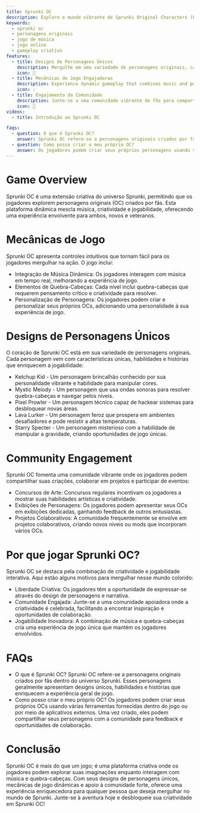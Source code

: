 ```yaml
---
title: Sprunki OC
description: Explore o mundo vibrante de Sprunki Original Characters (OC), onde a criatividade se encontra com a jogabilidade em uma aventura musical única.
keywords:
  - sprunki oc
  - personagens originais
  - jogo de música
  - jogo online
  - gameplay criativo
features:
  - title: Designs de Personagens Únicos
    description: Mergulhe em uma variedade de personagens originais, cada um com sua própria história e habilidades.
    icon: 🌟
  - title: Mecânicas de Jogo Engajadoras
    description: Experience dynamic gameplay that combines music and puzzle-solving elements.
    icon: 🎶
  - title: Engajamento da Comunidade
    description: Junte-se a uma comunidade vibrante de fãs para compartilhar criações e participar de eventos.
    icon: 🤝
videos:
  - title: Introdução ao Sprunki OC

faqs:
  - question: O que é Sprunki OC?
    answer: Sprunki OC refere-se a personagens originais criados por fãs dentro do universo Sprunki, frequentemente com designs e histórias únicas.
  - question: Como posso criar o meu próprio OC?
    answer: Os jogadores podem criar seus próprios personagens usando várias ferramentas e compartilhar com a comunidade para feedback e colaboração.
---
```


# Game Overview

Sprunki OC é uma extensão criativa do universo Sprunki, permitindo que os jogadores explorem personagens originais (OC) criados por fãs. Esta plataforma dinâmica mescla música, criatividade e jogabilidade, oferecendo uma experiência envolvente para ambos, novos e veteranos.

# Mecânicas de Jogo

Sprunki OC apresenta controles intuitivos que tornam fácil para os jogadores mergulhar na ação. O jogo inclui:

- Integração de Música Dinâmica: Os jogadores interagem com música em tempo real, melhorando a experiência de jogo.
- Elementos de Quebra-Cabeças: Cada nível inclui quebra-cabeças que requerem pensamento crítico e criatividade para resolver.
- Personalização de Personagens: Os jogadores podem criar e personalizar seus próprios OCs, adicionando uma personalidade à sua experiência de jogo.

# Designs de Personagens Únicos

O coração de Sprunki OC está em sua variedade de personagens originais. Cada personagem vem com características únicas, habilidades e histórias que enriquecem a jogabilidade:

- Ketchup Kid - Um personagem brincalhão conhecido por sua personalidade vibrante e habilidade para manipular cores.
- Mystic Melody - Um personagem que usa ondas sonoras para resolver quebra-cabeças e navegar pelos níveis.
- Pixel Prowler - Um personagem técnico capaz de hackear sistemas para desbloquear novas áreas.
- Lava Lurker - Um personagem feroz que prospera em ambientes desafiadores e pode resistir a altas temperaturas.
- Starry Specter - Um personagem misterioso com a habilidade de manipular a gravidade, criando oportunidades de jogo únicas.

# Community Engagement

Sprunki OC fomenta uma comunidade vibrante onde os jogadores podem compartilhar suas criações, colaborar em projetos e participar de eventos:

- Concursos de Arte: Concursos regulares incentivam os jogadores a mostrar suas habilidades artísticas e criatividade.
- Exibições de Personagens: Os jogadores podem apresentar seus OCs em exibições dedicadas, ganhando feedback de outros entusiastas.
- Projetos Colaborativos: A comunidade frequentemente se envolve em projetos colaborativos, criando novos níveis ou mods que incorporam vários OCs.

# Por que jogar Sprunki OC?

Sprunki OC se destaca pela combinação de criatividade e jogabilidade interativa. Aqui estão alguns motivos para mergulhar nesse mundo colorido:

- Liberdade Criativa: Os jogadores têm a oportunidade de expressar-se através do design de personagens e narrativa.
- Comunidade Engajada: Junte-se a uma comunidade apoiadora onde a criatividade é celebrada, facilitando a encontrar inspiração e oportunidades de colaboração.
- Jogabilidade Inovadora: A combinação de música e quebra-cabeças cria uma experiência de jogo única que mantém os jogadores envolvidos.

# FAQs

- O que é Sprunki OC?
  Sprunki OC refere-se a personagens originais criados por fãs dentro do universo Sprunki. Esses personagens geralmente apresentam designs únicos, habilidades e histórias que enriquecem a experiência geral de jogo.
- Como posso criar o meu próprio OC?
  Os jogadores podem criar seus próprios OCs usando várias ferramentas fornecidas dentro do jogo ou por meio de aplicativos externos. Uma vez criado, eles podem compartilhar seus personagens com a comunidade para feedback e oportunidades de colaboração.

# Conclusão

Sprunki OC é mais do que um jogo; é uma plataforma criativa onde os jogadores podem explorar suas imaginações enquanto interagem com música e quebra-cabeças. Com seus designs de personagens únicos, mecânicas de jogo dinâmicas e apoio à comunidade forte, oferece uma experiência enriquecedora para qualquer pessoa que deseja mergulhar no mundo de Sprunki.
Junte-se à aventura hoje e desbloqueie sua criatividade em Sprunki OC!
